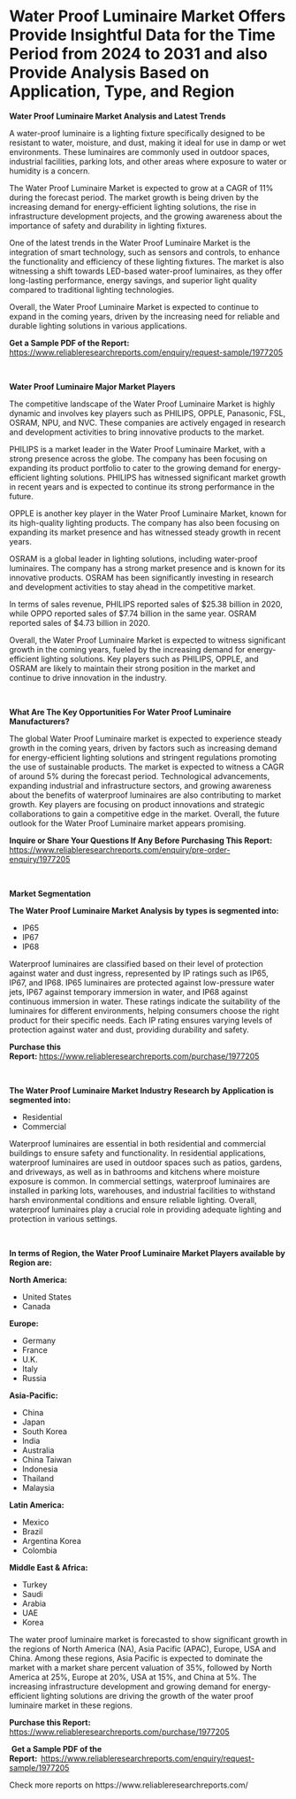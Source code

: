 <p><h1>Water Proof Luminaire Market Offers Provide Insightful Data for the Time Period from 2024 to 2031 and also Provide Analysis Based on Application, Type, and Region</h1></p><p><strong>Water Proof Luminaire Market Analysis and Latest Trends</strong></p>
<p><p>A water-proof luminaire is a lighting fixture specifically designed to be resistant to water, moisture, and dust, making it ideal for use in damp or wet environments. These luminaires are commonly used in outdoor spaces, industrial facilities, parking lots, and other areas where exposure to water or humidity is a concern.</p><p>The Water Proof Luminaire Market is expected to grow at a CAGR of 11% during the forecast period. The market growth is being driven by the increasing demand for energy-efficient lighting solutions, the rise in infrastructure development projects, and the growing awareness about the importance of safety and durability in lighting fixtures.</p><p>One of the latest trends in the Water Proof Luminaire Market is the integration of smart technology, such as sensors and controls, to enhance the functionality and efficiency of these lighting fixtures. The market is also witnessing a shift towards LED-based water-proof luminaires, as they offer long-lasting performance, energy savings, and superior light quality compared to traditional lighting technologies.</p><p>Overall, the Water Proof Luminaire Market is expected to continue to expand in the coming years, driven by the increasing need for reliable and durable lighting solutions in various applications.</p></p>
<p><strong>Get a Sample PDF of the Report:&nbsp;</strong> <a href="https://www.reliableresearchreports.com/enquiry/request-sample/1977205">https://www.reliableresearchreports.com/enquiry/request-sample/1977205</a></p>
<p>&nbsp;</p>
<p><strong>Water Proof Luminaire Major Market Players</strong></p>
<p><p>The competitive landscape of the Water Proof Luminaire Market is highly dynamic and involves key players such as PHILIPS, OPPLE, Panasonic, FSL, OSRAM, NPU, and NVC. These companies are actively engaged in research and development activities to bring innovative products to the market.</p><p>PHILIPS is a market leader in the Water Proof Luminaire Market, with a strong presence across the globe. The company has been focusing on expanding its product portfolio to cater to the growing demand for energy-efficient lighting solutions. PHILIPS has witnessed significant market growth in recent years and is expected to continue its strong performance in the future.</p><p>OPPLE is another key player in the Water Proof Luminaire Market, known for its high-quality lighting products. The company has also been focusing on expanding its market presence and has witnessed steady growth in recent years.</p><p>OSRAM is a global leader in lighting solutions, including water-proof luminaires. The company has a strong market presence and is known for its innovative products. OSRAM has been significantly investing in research and development activities to stay ahead in the competitive market.</p><p>In terms of sales revenue, PHILIPS reported sales of $25.38 billion in 2020, while OPPO reported sales of $7.74 billion in the same year. OSRAM reported sales of $4.73 billion in 2020.</p><p>Overall, the Water Proof Luminaire Market is expected to witness significant growth in the coming years, fueled by the increasing demand for energy-efficient lighting solutions. Key players such as PHILIPS, OPPLE, and OSRAM are likely to maintain their strong position in the market and continue to drive innovation in the industry.</p></p>
<p>&nbsp;</p>
<p><strong>What Are The Key Opportunities For Water Proof Luminaire Manufacturers?</strong></p>
<p><p>The global Water Proof Luminaire market is expected to experience steady growth in the coming years, driven by factors such as increasing demand for energy-efficient lighting solutions and stringent regulations promoting the use of sustainable products. The market is expected to witness a CAGR of around 5% during the forecast period. Technological advancements, expanding industrial and infrastructure sectors, and growing awareness about the benefits of waterproof luminaires are also contributing to market growth. Key players are focusing on product innovations and strategic collaborations to gain a competitive edge in the market. Overall, the future outlook for the Water Proof Luminaire market appears promising.</p></p>
<p><strong>Inquire or Share Your Questions If Any Before Purchasing This Report:</strong> <a href="https://www.reliableresearchreports.com/enquiry/pre-order-enquiry/1977205">https://www.reliableresearchreports.com/enquiry/pre-order-enquiry/1977205</a></p>
<p>&nbsp;</p>
<p><strong>Market Segmentation</strong></p>
<p><strong>The Water Proof Luminaire Market Analysis by types is segmented into:</strong></p>
<p><ul><li>IP65</li><li>IP67</li><li>IP68</li></ul></p>
<p><p>Waterproof luminaires are classified based on their level of protection against water and dust ingress, represented by IP ratings such as IP65, IP67, and IP68. IP65 luminaires are protected against low-pressure water jets, IP67 against temporary immersion in water, and IP68 against continuous immersion in water. These ratings indicate the suitability of the luminaires for different environments, helping consumers choose the right product for their specific needs. Each IP rating ensures varying levels of protection against water and dust, providing durability and safety.</p></p>
<p><strong>Purchase this Report:&nbsp;</strong><a href="https://www.reliableresearchreports.com/purchase/1977205">https://www.reliableresearchreports.com/purchase/1977205</a></p>
<p>&nbsp;</p>
<p><strong>The Water Proof Luminaire Market Industry Research by Application is segmented into:</strong></p>
<p><ul><li>Residential</li><li>Commercial</li></ul></p>
<p><p>Waterproof luminaires are essential in both residential and commercial buildings to ensure safety and functionality. In residential applications, waterproof luminaires are used in outdoor spaces such as patios, gardens, and driveways, as well as in bathrooms and kitchens where moisture exposure is common. In commercial settings, waterproof luminaires are installed in parking lots, warehouses, and industrial facilities to withstand harsh environmental conditions and ensure reliable lighting. Overall, waterproof luminaires play a crucial role in providing adequate lighting and protection in various settings.</p></p>
<p>&nbsp;</p>
<p><strong>In terms of Region, the Water Proof Luminaire Market Players available by Region are:</strong></p>
<p>
    <p> <strong> North America: </strong>
        <ul>
            <li>United States</li>
            <li>Canada</li>
        </ul>
        </p> 
    <p> <strong> Europe: </strong>
        <ul>
            <li>Germany</li>
            <li>France</li>
            <li>U.K.</li>
            <li>Italy</li>
            <li>Russia</li>
        </ul>
        </p> 
    <p> <strong> Asia-Pacific: </strong>
        <ul>
            <li>China</li>
            <li>Japan</li>
            <li>South Korea</li>
            <li>India</li>
            <li>Australia</li>
            <li>China Taiwan</li>
            <li>Indonesia</li>
            <li>Thailand</li>
            <li>Malaysia</li>
        </ul>
        </p> 
    <p> <strong> Latin America: </strong>
        <ul>
            <li>Mexico</li>
            <li>Brazil</li>
            <li>Argentina Korea</li>
            <li>Colombia</li>
        </ul>
        </p> 
    <p> <strong> Middle East & Africa: </strong>
        <ul>
            <li>Turkey</li>
            <li>Saudi</li>
            <li>Arabia</li>
            <li>UAE</li>
            <li>Korea</li>
        </ul>
    </p>
    </p>
<p><p>The water proof luminaire market is forecasted to show significant growth in the regions of North America (NA), Asia Pacific (APAC), Europe, USA and China. Among these regions, Asia Pacific is expected to dominate the market with a market share percent valuation of 35%, followed by North America at 25%, Europe at 20%, USA at 15%, and China at 5%. The increasing infrastructure development and growing demand for energy-efficient lighting solutions are driving the growth of the water proof luminaire market in these regions.</p></p>
<p><strong>Purchase this Report: </strong><a href="https://www.reliableresearchreports.com/purchase/1977205">https://www.reliableresearchreports.com/purchase/1977205</a></p>
<p>&nbsp;<strong>Get a Sample PDF of the Report:&nbsp;&nbsp;</strong><a href="https://www.reliableresearchreports.com/enquiry/request-sample/1977205">https://www.reliableresearchreports.com/enquiry/request-sample/1977205</a></p>
<p><strong></strong></p>
<p>Check more reports on https://www.reliableresearchreports.com/</p>